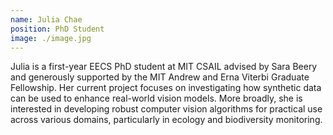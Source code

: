 ```yaml
---
name: Julia Chae 
position: PhD Student
image: ./image.jpg
---
```

Julia is a first-year EECS PhD student at MIT CSAIL advised by Sara Beery and generously supported by the MIT Andrew and Erna Viterbi Graduate Fellowship. Her current project focuses on investigating how synthetic data can be used to enhance real-world vision models. More broadly, she is interested in developing robust computer vision algorithms for practical use across various domains, particularly in ecology and biodiversity monitoring.